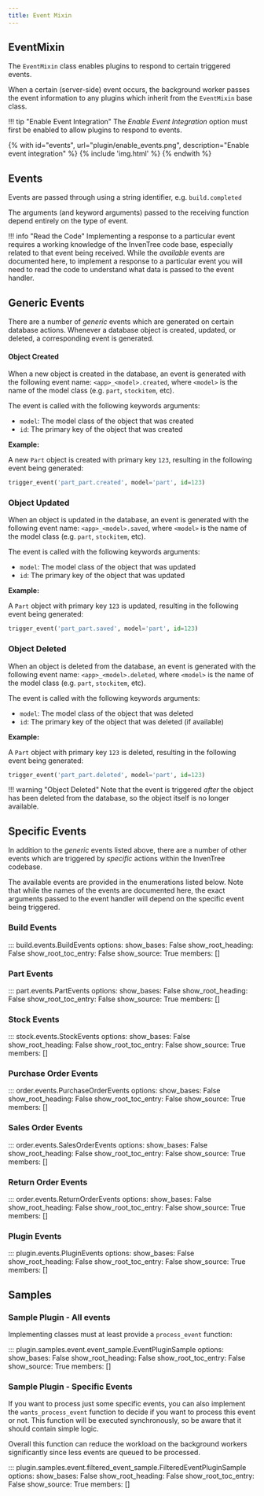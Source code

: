 ```yaml
---
title: Event Mixin
---
```


## EventMixin

The `EventMixin` class enables plugins to respond to certain triggered events.

When a certain (server-side) event occurs, the background worker passes the event information to any plugins which inherit from the `EventMixin` base class.

!!! tip "Enable Event Integration"
    The *Enable Event Integration* option must first be enabled to allow plugins to respond to events.

{% with id="events", url="plugin/enable_events.png", description="Enable event integration" %}
{% include 'img.html' %}
{% endwith %}

## Events

Events are passed through using a string identifier, e.g. `build.completed`

The arguments (and keyword arguments) passed to the receiving function depend entirely on the type of event.

!!! info "Read the Code"
    Implementing a response to a particular event requires a working knowledge of the InvenTree code base, especially related to that event being received. While the *available* events are documented here, to implement a response to a particular event you will need to read the code to understand what data is passed to the event handler.

## Generic Events

There are a number of *generic* events which are generated on certain database actions. Whenever a database object is created, updated, or deleted, a corresponding event is generated.

#### Object Created

When a new object is created in the database, an event is generated with the following event name: `<app>_<model>.created`, where `<model>` is the name of the model class (e.g. `part`, `stockitem`, etc).

The event is called with the following keywords arguments:

- `model`: The model class of the object that was created
- `id`: The primary key of the object that was created

**Example:**

A new `Part` object is created with primary key `123`, resulting in the following event being generated:

```python
trigger_event('part_part.created', model='part', id=123)
```

### Object Updated

When an object is updated in the database, an event is generated with the following event name: `<app>_<model>.saved`, where `<model>` is the name of the model class (e.g. `part`, `stockitem`, etc).

The event is called with the following keywords arguments:

- `model`: The model class of the object that was updated
- `id`: The primary key of the object that was updated

**Example:**

A `Part` object with primary key `123` is updated, resulting in the following event being generated:

```python
trigger_event('part_part.saved', model='part', id=123)
```

### Object Deleted

When an object is deleted from the database, an event is generated with the following event name: `<app>_<model>.deleted`, where `<model>` is the name of the model class (e.g. `part`, `stockitem`, etc).

The event is called with the following keywords arguments:

- `model`: The model class of the object that was deleted
- `id`: The primary key of the object that was deleted (if available)

**Example:**

A `Part` object with primary key `123` is deleted, resulting in the following event being generated:

```python
trigger_event('part_part.deleted', model='part', id=123)
```

!!! warning "Object Deleted"
    Note that the event is triggered *after* the object has been deleted from the database, so the object itself is no longer available.

## Specific Events

In addition to the *generic* events listed above, there are a number of other events which are triggered by *specific* actions within the InvenTree codebase.

The available events are provided in the enumerations listed below. Note that while the names of the events are documented here, the exact arguments passed to the event handler will depend on the specific event being triggered.

### Build Events

::: build.events.BuildEvents
    options:
        show_bases: False
        show_root_heading: False
        show_root_toc_entry: False
        show_source: True
        members: []

### Part Events

::: part.events.PartEvents
    options:
        show_bases: False
        show_root_heading: False
        show_root_toc_entry: False
        show_source: True
        members: []

### Stock Events

::: stock.events.StockEvents
    options:
        show_bases: False
        show_root_heading: False
        show_root_toc_entry: False
        show_source: True
        members: []

### Purchase Order Events

::: order.events.PurchaseOrderEvents
    options:
        show_bases: False
        show_root_heading: False
        show_root_toc_entry: False
        show_source: True
        members: []

### Sales Order Events

::: order.events.SalesOrderEvents
    options:
        show_bases: False
        show_root_heading: False
        show_root_toc_entry: False
        show_source: True
        members: []

### Return Order Events

::: order.events.ReturnOrderEvents
    options:
        show_bases: False
        show_root_heading: False
        show_root_toc_entry: False
        show_source: True
        members: []

### Plugin Events

::: plugin.events.PluginEvents
    options:
        show_bases: False
        show_root_heading: False
        show_root_toc_entry: False
        show_source: True
        members: []

## Samples

### Sample Plugin - All events

Implementing classes must at least provide a `process_event` function:

::: plugin.samples.event.event_sample.EventPluginSample
    options:
        show_bases: False
        show_root_heading: False
        show_root_toc_entry: False
        show_source: True
        members: []

### Sample Plugin - Specific Events

If you want to process just some specific events, you can also implement the `wants_process_event` function to decide if you want to process this event or not. This function will be executed synchronously, so be aware that it should contain simple logic.

Overall this function can reduce the workload on the background workers significantly since less events are queued to be processed.

::: plugin.samples.event.filtered_event_sample.FilteredEventPluginSample
    options:
        show_bases: False
        show_root_heading: False
        show_root_toc_entry: False
        show_source: True
        members: []
